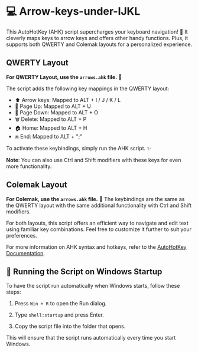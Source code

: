 # :computer: Arrow-keys-under-IJKL

This AutoHotKey (AHK) script supercharges your keyboard navigation! 🚀 It cleverly maps keys to arrow keys and offers other handy functions. Plus, it supports both QWERTY and Colemak layouts for a personalized experience.

## QWERTY Layout
**For QWERTY Layout, use the `arrows.ahk` file.** 📂

The script adds the following key mappings in the QWERTY layout:

- :arrow_up: Arrow keys: Mapped to ALT + I / J / K / L
- :arrow_up_small: Page Up: Mapped to ALT + U
- :arrow_down_small: Page Down: Mapped to ALT + O
- :wastebasket: Delete: Mapped to ALT + P
- :house: Home: Mapped to ALT + H
- :end: End: Mapped to ALT + ";"

To activate these keybindings, simply run the AHK script. ✨

**Note**: You can also use Ctrl and Shift modifiers with these keys for even more functionality.

## Colemak Layout
**For Colemak, use the `arrows.ahk` file.** 📂
The keybindings are the same as the QWERTY layout with the same additional functionality with Ctrl and Shift modifiers.

For both layouts, this script offers an efficient way to navigate and edit text using familiar key combinations. Feel free to customize it further to suit your preferences.

For more information on AHK syntax and hotkeys, refer to the [AutoHotKey Documentation](https://www.autohotkey.com/docs/Hotkeys.htm).

## :rocket: Running the Script on Windows Startup

To have the script run automatically when Windows starts, follow these steps:

1. Press `Win + R` to open the Run dialog.

2. Type `shell:startup` and press Enter.

3. Copy the script file into the folder that opens.

This will ensure that the script runs automatically every time you start Windows.
